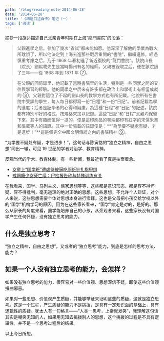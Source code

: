 ```yaml
---
path: '/blog/reading-note-2014-06-28'
date: '2014-06-28'
title: '《胡适口述自传》笔记（一）'
tags: ['阅读']
---
```


摘抄一段胡适描述自己父亲青年时期在上海“龍門書院”的段落：

> 父親進學之后，參加了幾次“省試”都未能如愿。他深深了解他的學業為戰火所耽誤了，所以他決定到上海去進那些戰后重開的“書院”，繼續進修。經過慎重考慮之后，乃于 1868 年春初進了新近復校的“龍門書院”。該院山長（院長）劉熙載先生是當時揚州有名的經師。父親被錄取之后，便在該院讀了三年——從 1868 年到 1871 年 ⑦。

> 在父親的回憶錄里，他記載了當時書院里的生活，特別是一些同學之間的交往與學習的經驗。他的同學之中后來有許多都在政治上和學術上有相當成就的 ⑧。父親對這位了不起的劉山長的教學方式也有所記載。他說所有在書院中受課的學生，每人每日都得寫一份“日程”和一份“日記”。前者記載為學的進度；后者是記學者的心得和疑慮。為這種“日程”和“日記”的記述，該院都有特別印好的格式，按規格來加以記錄。這些“日記”和“日程”父親均保留下來。其中有趣而值得一提的，便是這印刷品的卷端都印有紅字的宋儒朱熹和張載等人的語錄。其中一份張載的語錄便是：**“為學要不疑處有疑，才是進步！”**這是個完全中國文明傳統之內的書院精神 ⑨。

“为学要不疑处有疑，才是进步！”，这句话与陈寅恪的“独立之精神，自由之思想”同出一辙，可见 19 世纪的学者对治学、教育精神。

反观当代的学术、教育体制。有一些新闻，我最近看了真是拍案着急。

- [女童上“国学班”遭虐待被逼吃厕纸针扎指甲缝](http://news.sina.com.cn/s/2014-06-14/015930357532.shtml)
- [戒网瘾少女死亡续：尸检报告称与特殊训练有关](http://news.china.com.cn/2014-06/18/content_32694676.htm)

在我看来，国学、马列主义、儒家思想等等，这些都是意识形态，都是容不得怀疑、容不得批判，毫无道理的绝对正确的思想。这些思想，不允许个人辩证，对个人来说，这些思想需要个体对思想本身进行崇拜。这也是父母把小孩交给学校以外的“国学”机构学习的原因。因为在这些家长看来，“国学”肯定是对的，是好的。那么从家长的角度来看，国学能培养自己的小孩，从旁观者来看，这些家长没有对国学产生任何怀疑，没有独立思考的能力。

## 什么是独立思考？

“独立之精神，自由之思想”。又或者的“独立思考”能力，到底是怎样的思考方法、能力？

## 如果一个人没有独立思考的能力，会怎样？

如果没有独立思考的能力，很容易对一些价值观、思想深信不疑。即使这些价值观扭曲邪恶。

如果对一些思想、价值观产生质疑，并能够举证来证明这些的质疑，这就是独立思考。这是一个过程，产生质疑的能力不是挑拨，是具有一定知识面的基础上，具有逻辑性的质疑。犹太人有一句格言——“人类一思考，上帝就发笑”，我理解这句话其实是嘲笑无知的人，如果用无知去挑拨别人的思想，这个挑拨的过程是不具有逻辑性，并不是一个思考过程后的结果。

以上今日所想。
<!--stackedit_data:
eyJoaXN0b3J5IjpbMTEwNzMwNTkyMV19
-->